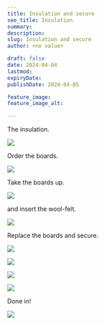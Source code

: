```yaml
---
title: Insulation and secure
seo_title: Insulation
summary: 
description: 
slug: Insulation and secure
author: <no value>

draft: false
date: 2024-04-04
lastmod: 
expiryDate: 
publishDate: 2024-04-05

feature_image: 
feature_image_alt: 

---
```

The insulation. 

![](/images/0536.jpeg)

Order the boards.

![](/images/0540.jpeg)

Take the boards up.

![](/images/0541.jpeg)

 and insert the wool-felt.


![](/images/0543.jpeg)

Replace the boards and secure.

![](/images/6825.jpeg)

![](/images/6827.jpeg)

![](/images/6833.jpeg)


![](/images/0547.jpeg)

Done in!

![](/images/6837.jpeg)

